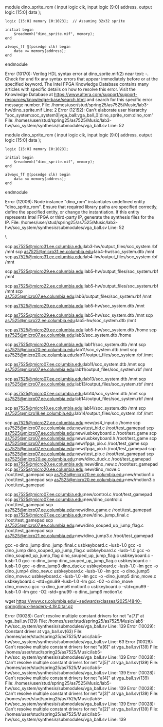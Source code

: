 module dino_sprite_rom (
    input  logic        clk,
    input  logic [9:0]  address,
    output logic [15:0] data
);

    logic [15:0] memory [0:1023];  // Assuming 32x32 sprite

    initial begin
        $readmemh("dino_sprite.mif", memory);
    end

    always_ff @(posedge clk) begin
        data <= memory[address];
    end
endmodule




Error (10170): Verilog HDL syntax error at dino_sprite.mif(2) near text: -. Check for and fix any syntax errors that appear immediately before or at the specified keyword. The Intel FPGA Knowledge Database contains many articles with specific details on how to resolve this error. Visit the Knowledge Database at https://www.altera.com/support/support-resources/knowledge-base/search.html and search for this specific error message number. File: /homes/user/stud/spring25/as7525/Music/lab3-hw/dino_sprite.mif Line: 2
Error (12152): Can't elaborate user hierarchy "soc_system:soc_system0|vga_ball:vga_ball_0|dino_sprite_rom:dino_rom" File: /homes/user/stud/spring25/as7525/Music/lab3-hw/soc_system/synthesis/submodules/vga_ball.sv Line: 52





module dino_sprite_rom (
    input  logic        clk,
    input  logic [9:0]  address,
    output logic [15:0] data
);

    logic [15:0] memory [0:1023];

    initial begin
        $readmemh("dino_sprite.mif", memory);
    end

    always_ff @(posedge clk) begin
        data <= memory[address];
    end
endmodule


Error (12006): Node instance "dino_rom" instantiates undefined entity "dino_sprite_rom". Ensure that required library paths are specified correctly, define the specified entity, or change the instantiation. If this entity represents Intel FPGA or third-party IP, generate the synthesis files for the IP. File: /homes/user/stud/spring25/as7525/Music/lab3-hw/soc_system/synthesis/submodules/vga_ball.sv Line: 52




\


scp as7525@micro31.ee.columbia.edu:lab3-hw/output_files/soc_system.rbf /mnt
scp as7525@micro31.ee.columbia.edu:lab4-hw/soc_system.dtb /mnt
scp as7525@micro31.ee.columbia.edu:lab4-hw/output_files/soc_system.rbf /mnt

scp as7525@micro29.ee.columbia.edu:lab5-hw/output_files/soc_system.rbf /mnt

scp as7525@micro22.ee.columbia.edu:lab5-hw/output_files/soc_system.rbf /mnt
scp as7525@micro07.ee.columbia.edu:lab6/output_files/soc_system.rbf /mnt


scp as7525@micro29.ee.columbia.edu:lab5-hw/soc_system.dtb /mnt

scp as7525@micro29.ee.columbia.edu:lab5-hw/soc_system.dtb /mnt
scp as7525@micro22.ee.columbia.edu:lab5-hw/soc_system.dtb /mnt


scp as7525@micro29.ee.columbia.edu:lab5-hw/soc_system.dtb /home
scp as7525@micro07.ee.columbia.edu:lab6/soc_system.dtb /home


scp as7525@micro20.ee.columbia.edu:lab11/soc_system.dtb /mnt
scp as7525@micro20.ee.columbia.edu:lab11/soc_system.dtb /mnt
scp as7525@micro20.ee.columbia.edu:lab11/output_files/soc_system.rbf /mnt


scp as7525@micro07.ee.columbia.edu:lab11/soc_system.dtb /mnt
scp as7525@micro07.ee.columbia.edu:lab11/output_files/soc_system.rbf /mnt

scp as7525@micro07.ee.columbia.edu:lab13/soc_system.dtb /mnt
scp as7525@micro07.ee.columbia.edu:lab13/output_files/soc_system.rbf /mnt

scp as7525@micro07.ee.columbia.edu:lab14/soc_system.dtb /mnt
scp as7525@micro07.ee.columbia.edu:lab14/output_files/soc_system.rbf /mnt

scp as7525@micro18.ee.columbia.edu:lab14/soc_system.dtb /mnt
scp as7525@micro18.ee.columbia.edu:lab14/output_files/soc_system.rbf /mnt


scp as7525@micro22.ee.columbia.edu:new/ps4_input.c /home
scp as7525@micro07.ee.columbia.edu:new/test_hid.c /root/test_gamepad
scp as7525@micro07.ee.columbia.edu:new/usbkeyboard.c /root/test_game
scp as7525@micro07.ee.columbia.edu:new/usbkeyboard.h /root/test_game
scp as7525@micro07.ee.columbia.edu:new/fpga_pio.c /root/test_game
scp as7525@micro07.ee.columbia.edu:new/fpga_pio.h /root/test_gamepad
scp as7525@micro07.ee.columbia.edu:new/test_pio.c /root/test_gamepad
scp as7525@micro20.ee.columbia.edu:new/dino_duck.c /root/test_gamepad
scp as7525@micro20.ee.columbia.edu:new/dino_new.c /root/test_gamepad
scp as7525@micro20.ee.columbia.edu:new/dino_move.c /root/test_gamepad
scp as7525@micro20.ee.columbia.edu:new/motion1.c /root/test_gamepad
scp as7525@micro20.ee.columbia.edu:new/motion3.c /root/test_gamepad



scp as7525@micro07.ee.columbia.edu:new/control.c /root/test_gamepad
scp as7525@micro07.ee.columbia.edu:new/dino_control.c /root/test_gamepad
scp as7525@micro07.ee.columbia.edu:new/dino_game.c /root/test_gamepad
scp as7525@micro07.ee.columbia.edu:new/dino_jump_final.c /root/test_gamepad
scp as7525@micro07.ee.columbia.edu:new/dino_souped_up_jump_flag.c /root/test_gamepad
scp as7525@micro21.ee.columbia.edu:new/dino_jump3.c /root/test_gamepad



gcc -o dino_jump dino_jump_final.c usbkeyboard.c -lusb-1.0
gcc -o dino_jump dino_souped_up_jump_flag.c usbkeyboard.c -lusb-1.0
gcc -o dino_souped_up_jump_flag dino_souped_up_jump_flag.c usbkeyboard.c -lusb-1.0
gcc -o dino_jump dino_souped_up_jump_flag.c usbkeyboard.c -lusb-1.0
gcc -o dino_jump3 dino_duck.c usbkeyboard.c -lusb-1.0 -lm
gcc -o dino_jump4 dino_new.c usbkeyboard.c -lusb-1.0 -lm
gcc -o dino_jump5 dino_move.c usbkeyboard.c -lusb-1.0 -lm
gcc -o -dino_jump5 dino_move.c usbkeyboard.c -std=gnu99 -lusb-1.0 -lm
gcc -02 -o dino_move dino_move.c
gcc -o dino_jump6 motion1.c usbkeyboard.c -std=gnu99 -lusb-1.0 -lm
gcc -O2 -std=gnu99 -o dino_jump6 motion1.c

wget https://www.cs.columbia.edu/~sedwards/classes/2025/4840-spring/linux-headers-4.19.0.tar.gz

Error (10028): Can't resolve multiple constant drivers for net "a[7]" at vga_ball.sv(139) File: /homes/user/stud/spring25/as7525/Music/lab5-hw/soc_system/synthesis/submodules/vga_ball.sv Line: 139
Error (10029): Constant driver at vga_ball.sv(63) File: /homes/user/stud/spring25/as7525/Music/lab5-hw/soc_system/synthesis/submodules/vga_ball.sv Line: 63
Error (10028): Can't resolve multiple constant drivers for net "a[6]" at vga_ball.sv(139) File: /homes/user/stud/spring25/as7525/Music/lab5-hw/soc_system/synthesis/submodules/vga_ball.sv Line: 139
Error (10028): Can't resolve multiple constant drivers for net "a[5]" at vga_ball.sv(139) File: /homes/user/stud/spring25/as7525/Music/lab5-hw/soc_system/synthesis/submodules/vga_ball.sv Line: 139
Error (10028): Can't resolve multiple constant drivers for net "a[4]" at vga_ball.sv(139) File: /homes/user/stud/spring25/as7525/Music/lab5-hw/soc_system/synthesis/submodules/vga_ball.sv Line: 139
Error (10028): Can't resolve multiple constant drivers for net "a[3]" at vga_ball.sv(139) File: /homes/user/stud/spring25/as7525/Music/lab5-hw/soc_system/synthesis/submodules/vga_ball.sv Line: 139
Error (10028): Can't resolve multiple constant drivers for net "a[2]" at vga_ball.sv(139) File: /homes/user/stud/spring25/as7525/Music/lab5-hw/soc_system/synthesis/submodules/vga_ball.sv Line: 139
